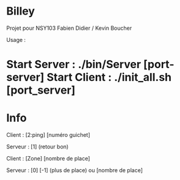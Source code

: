 # Billey

Projet pour NSY103 
Fabien Didier / Kevin Boucher

Usage : 

Start Server : ./bin/Server [port-server]
Start Client : ./init_all.sh [port_server]
======================================
Info
======================================

Client  : [2:ping] [numéro guichet]

Serveur : [1] (retour bon) 

Client  : [Zone] [nombre de place]

Serveur : [0] [-1] (plus de place)
	   ou [nombre de place]
